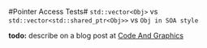 #Pointer Access Tests#
`std::vector<Obj>` vs `std::vector<std::shared_ptr<Obj>>` vs `Obj in SOA style`

**todo:** describe on a blog post at [Code And Graphics](http://www.bfilipek.com)